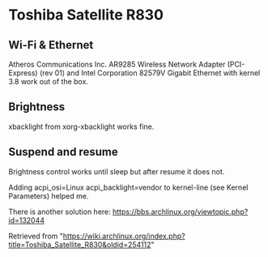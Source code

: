 Toshiba Satellite R830
======================

Wi-Fi & Ethernet
----------------

Atheros Communications Inc. AR9285 Wireless Network Adapter
(PCI-Express) (rev 01) and Intel Corporation 82579V Gigabit Ethernet
with kernel 3.8 work out of the box.

Brightness
----------

xbacklight from xorg-xbacklight works fine.

Suspend and resume
------------------

Brightness control works until sleep but after resume it does not.

Adding acpi_osi=Linux acpi_backlight=vendor to kernel-line (see Kernel
Parameters) helped me.

There is another solution here:
https://bbs.archlinux.org/viewtopic.php?id=132044

Retrieved from
"https://wiki.archlinux.org/index.php?title=Toshiba_Satellite_R830&oldid=254112"